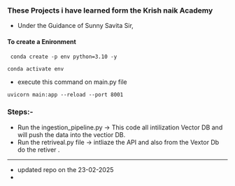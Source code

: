 ### These Projects i have learned form the Krish naik Academy
- Under the Guidance of Sunny Savita Sir,
#### To create a Enironment
```
 conda create -p env python=3.10 -y
```
```
conda activate env
```


- execute this command on main.py file 
```
uvicorn main:app --reload --port 8001
```




### Steps:-
- Run the ingestion_pipeline.py -> This code all intilization Vector DB  and will push the data into the vectior DB.
- Run the retriveal.py file -> intliaze the API and also from the Vextor Db do the retiver .

- ---------------------------------------------------------------------------------------------------------------------------------
- updated repo on the 23-02-2025
- 
